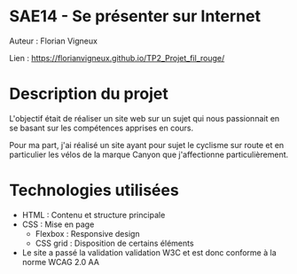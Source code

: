 # SAE14 - Se présenter sur Internet
Auteur : Florian Vigneux

Lien : https://florianvigneux.github.io/TP2_Projet_fil_rouge/

# Description du projet
L'objectif était de réaliser un site web sur un sujet qui nous passionnait en se basant sur les compétences apprises en cours.

Pour ma part, j'ai réalisé un site ayant pour sujet le cyclisme sur route et en particulier les vélos de la marque Canyon que j'affectionne particulièrement.

# Technologies utilisées
- HTML : Contenu et structure principale
- CSS : Mise en page
  - Flexbox : Responsive design
  - CSS grid : Disposition de certains éléments
- Le site a passé la validation validation W3C et est donc conforme à la norme WCAG 2.0 AA
